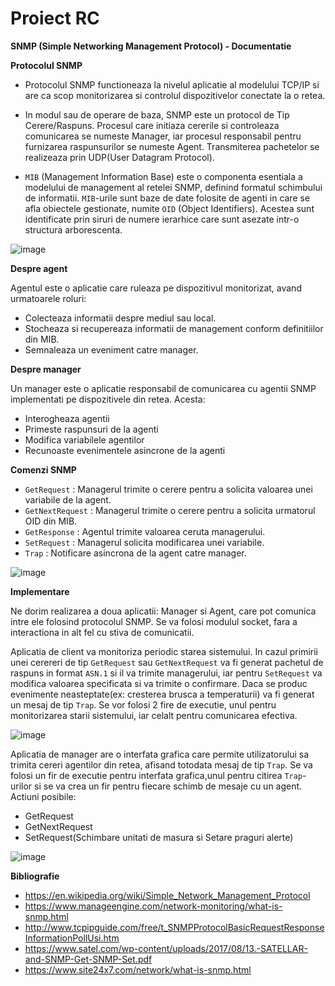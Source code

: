 # Proiect RC
**SNMP (Simple Networking Management Protocol) - Documentatie**

**Protocolul SNMP**

- Protocolul SNMP functioneaza la nivelul aplicatie al modelului TCP/IP si are ca scop monitorizarea si controlul dispozitivelor conectate la o retea. 

- In modul sau de operare de baza, SNMP este un protocol de Tip Cerere/Raspuns. Procesul care initiaza cererile si controleaza comunicarea se numeste Manager, iar procesul responsabil pentru furnizarea raspunsurilor se numeste Agent. Transmiterea pachetelor se realizeaza prin UDP(User Datagram Protocol).

- `MIB` (Management Information Base) este o componenta esentiala a modelului de management al retelei SNMP, definind formatul schimbului de informatii. `MIB`-urile sunt baze de date folosite de agenti in care se afla obiectele gestionate, numite `OID` (Object Identifiers). Acestea sunt identificate prin siruri de numere ierarhice care sunt asezate intr-o structura arborescenta.

![image](https://github.com/user-attachments/assets/185be542-d627-4285-b817-b8a97ee7b483)

**Despre agent**

Agentul este o aplicatie care ruleaza pe dispozitivul monitorizat, avand urmatoarele roluri:
- Colecteaza informatii despre mediul sau local.
- Stocheaza si recupereaza informatii de management conform definitiilor din MIB.
- Semnaleaza un eveniment catre manager.

**Despre manager**

Un manager este o aplicatie responsabil de comunicarea cu agentii SNMP implementati pe dispozitivele din retea. Acesta:
- Interogheaza agentii
- Primeste raspunsuri de la agenti
- Modifica variabilele agentilor
- Recunoaste evenimentele asincrone de la agenti

**Comenzi SNMP**
- `GetRequest` : Managerul trimite o cerere pentru a solicita valoarea unei variabile de la agent.
- `GetNextRequest` : Managerul trimite o cerere pentru a solicita urmatorul OID din MIB.
- `GetResponse` : Agentul trimite valoarea ceruta managerului.
- `SetRequest` : Managerul solicita modificarea unei variabile.
- `Trap` : Notificare asincrona de la agent catre manager.

![image](https://github.com/user-attachments/assets/f8ff02ca-e83e-4e27-ba7c-d553865cf4cd)

**Implementare**

Ne dorim realizarea a doua aplicatii: Manager si Agent, care pot comunica intre ele folosind protocolul SNMP. Se va folosi modulul socket, fara a interactiona in alt fel cu stiva de comunicatii.

Aplicatia de client va monitoriza periodic starea sistemului. In cazul primirii unei cerereri de tip `GetRequest` sau `GetNextRequest` va fi generat pachetul de raspuns in format `ASN.1` si il va trimite managerului, iar pentru `SetRequest` va modifica valoarea specificata si va trimite o confirmare. Daca se produc evenimente neasteptate(ex: cresterea brusca a temperaturii) va fi generat un mesaj de tip `Trap`. Se vor folosi 2 fire de executie, unul pentru monitorizarea starii sistemului, iar celalt pentru comunicarea efectiva.

![image](https://github.com/user-attachments/assets/86ea98ce-02ba-4ccf-b7cb-9da2d1bd98f0)

Aplicatia de manager are o interfata grafica care permite utilizatorului sa trimita cereri agentilor din retea, afisand totodata mesaj de tip `Trap`. Se va folosi un fir de executie pentru interfata grafica,unul pentru citirea `Trap`-urilor si se va crea un fir pentru fiecare schimb de mesaje cu un agent.
Actiuni posibile:
- GetRequest
- GetNextRequest
- SetRequest(Schimbare unitati de masura si Setare praguri alerte)

![image](https://github.com/user-attachments/assets/7018ed98-e0e8-429a-881e-800fa79f6386)


**Bibliografie**
- https://en.wikipedia.org/wiki/Simple_Network_Management_Protocol
- https://www.manageengine.com/network-monitoring/what-is-snmp.html
- http://www.tcpipguide.com/free/t_SNMPProtocolBasicRequestResponseInformationPollUsi.htm
- https://www.satel.com/wp-content/uploads/2017/08/13.-SATELLAR-and-SNMP-Get-SNMP-Set.pdf
- https://www.site24x7.com/network/what-is-snmp.html
